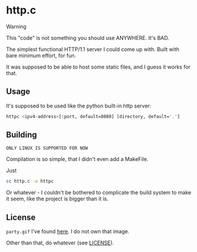 # http.c

> [!WARNING]
> This "code" is not something you should use ANYWHERE. It's BAD.

The simplest functional HTTP/1.1 server I could come up with. Built with bare minimum effort, for fun.

It was supposed to be able to host some static files, and I guess it works for that.

## Usage

It's supposed to be used like the python built-in http server:

```bash
httpc <ipv4-address>[:port, default=8080] [directory, default='.']
```

## Building

`ONLY LINUX IS SUPPORTED FOR NOW`

Compilation is so simple, that I didn't even add a MakeFile.

Just 

```bash
cc http.c -o httpc
```

Or whatever - I couldn't be bothered to complicate the build system to make it seem, like the project is bigger than it is.

## License

`party.gif` I've found [here](https://tenor.com/view/teto-fruits-teto-food-teto-foods-kasane-teto-teto-gif-12782683999665099064). I do not own that image.

Other than that, do whatever (see [LICENSE](UNLICENSE)).
